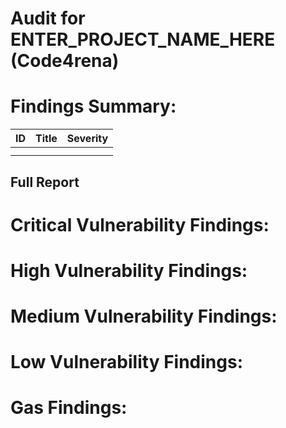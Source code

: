 # Audit for ENTER_PROJECT_NAME_HERE (Code4rena)

# Findings Summary:

| ID      | Title | Severity | 
| ------- | ----- | -------- |
|         |       |          |
|         |       |          |


## Full Report

# Critical Vulnerability Findings:
# High Vulnerability Findings:
# Medium Vulnerability Findings:
# Low Vulnerability Findings:
# Gas Findings:

